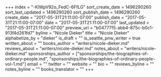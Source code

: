 +++
index = "-KlWpV92o_FedC-6FfLG"
sort_create_date = 1496290260
sort_last_updated = 1496290260
sort_publish_date = 1496290260
create_date = "2017-05-31T21:11:00-07:00"
publish_date = "2017-05-31T21:11:00-07:00"
date = "2017-05-31T21:11:00-07:00"
last_updated = "2017-05-31T21:11:00-07:00"
preview_url = "b04777f5-abb4-875c-b0c1-913f4d261fd7"
byline = "Nicole Dieker"
title = "Nicole Dieker"
alphabetize_by = "dieker"
is_draft = ""
is_seattle_pnw_writer = true
written_about = ""
books_author = "writers/nicole-dieker.md"
reviews_about = "writers/nicole-dieker.md"
notes_about = "writers/nicole-dieker.md"
sponsorships_author = ["sponsorships/the-biographies-of-ordinary-people.md", "sponsorships/the-biographies-of-ordinary-people-vol-1.md"]
email = ""
twitter = ""
website = ""
bio = ""
reviews_byline = ""
notes_byline = ""
books_translator = ""
+++
